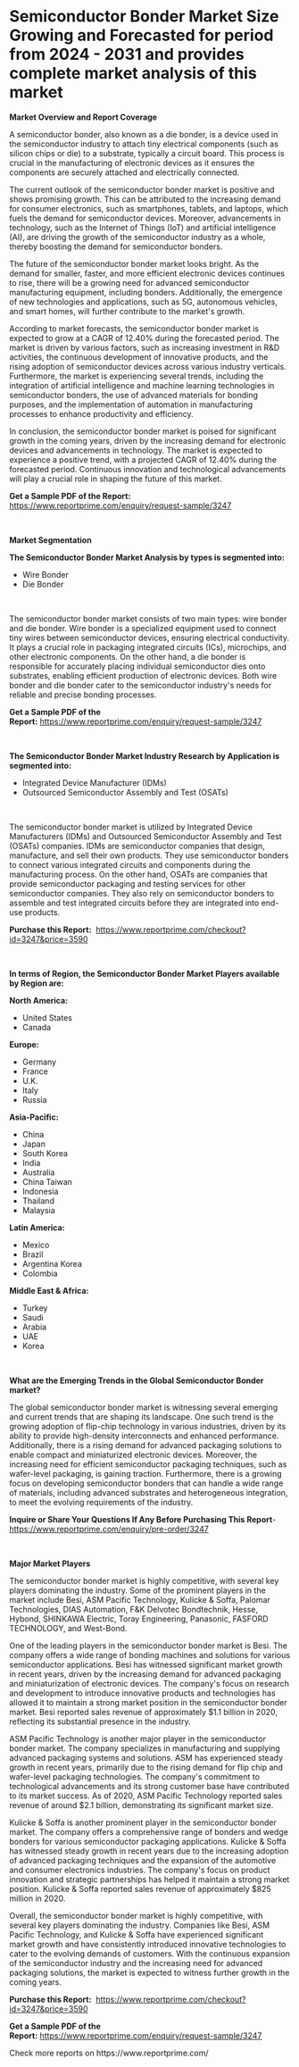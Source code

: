 <p><h1>Semiconductor Bonder Market Size Growing and Forecasted for period from 2024 - 2031 and provides complete market analysis of this market</h1></p><p><strong>Market Overview and Report Coverage</strong></p>
<p><p>A semiconductor bonder, also known as a die bonder, is a device used in the semiconductor industry to attach tiny electrical components (such as silicon chips or die) to a substrate, typically a circuit board. This process is crucial in the manufacturing of electronic devices as it ensures the components are securely attached and electrically connected.</p><p>The current outlook of the semiconductor bonder market is positive and shows promising growth. This can be attributed to the increasing demand for consumer electronics, such as smartphones, tablets, and laptops, which fuels the demand for semiconductor devices. Moreover, advancements in technology, such as the Internet of Things (IoT) and artificial intelligence (AI), are driving the growth of the semiconductor industry as a whole, thereby boosting the demand for semiconductor bonders.</p><p>The future of the semiconductor bonder market looks bright. As the demand for smaller, faster, and more efficient electronic devices continues to rise, there will be a growing need for advanced semiconductor manufacturing equipment, including bonders. Additionally, the emergence of new technologies and applications, such as 5G, autonomous vehicles, and smart homes, will further contribute to the market's growth.</p><p>According to market forecasts, the semiconductor bonder market is expected to grow at a CAGR of 12.40% during the forecasted period. The market is driven by various factors, such as increasing investment in R&D activities, the continuous development of innovative products, and the rising adoption of semiconductor devices across various industry verticals. Furthermore, the market is experiencing several trends, including the integration of artificial intelligence and machine learning technologies in semiconductor bonders, the use of advanced materials for bonding purposes, and the implementation of automation in manufacturing processes to enhance productivity and efficiency.</p><p>In conclusion, the semiconductor bonder market is poised for significant growth in the coming years, driven by the increasing demand for electronic devices and advancements in technology. The market is expected to experience a positive trend, with a projected CAGR of 12.40% during the forecasted period. Continuous innovation and technological advancements will play a crucial role in shaping the future of this market.</p></p>
<p><strong>Get a Sample PDF of the Report:</strong> <a href="https://www.reportprime.com/enquiry/request-sample/3247">https://www.reportprime.com/enquiry/request-sample/3247</a></p>
<p>&nbsp;</p>
<p><strong>Market Segmentation</strong></p>
<p><strong>The Semiconductor Bonder Market Analysis by types is segmented into:</strong></p>
<p><ul><li>Wire Bonder</li><li>Die Bonder</li></ul></p>
<p>&nbsp;</p>
<p><p>The semiconductor bonder market consists of two main types: wire bonder and die bonder. Wire bonder is a specialized equipment used to connect tiny wires between semiconductor devices, ensuring electrical conductivity. It plays a crucial role in packaging integrated circuits (ICs), microchips, and other electronic components. On the other hand, a die bonder is responsible for accurately placing individual semiconductor dies onto substrates, enabling efficient production of electronic devices. Both wire bonder and die bonder cater to the semiconductor industry's needs for reliable and precise bonding processes.</p></p>
<p><strong>Get a Sample PDF of the Report:</strong>&nbsp;<a href="https://www.reportprime.com/enquiry/request-sample/3247">https://www.reportprime.com/enquiry/request-sample/3247</a></p>
<p>&nbsp;</p>
<p><strong>The Semiconductor Bonder Market Industry Research by Application is segmented into:</strong></p>
<p><ul><li>Integrated Device Manufacturer (IDMs)</li><li>Outsourced Semiconductor Assembly and Test (OSATs)</li></ul></p>
<p>&nbsp;</p>
<p><p>The semiconductor bonder market is utilized by Integrated Device Manufacturers (IDMs) and Outsourced Semiconductor Assembly and Test (OSATs) companies. IDMs are semiconductor companies that design, manufacture, and sell their own products. They use semiconductor bonders to connect various integrated circuits and components during the manufacturing process. On the other hand, OSATs are companies that provide semiconductor packaging and testing services for other semiconductor companies. They also rely on semiconductor bonders to assemble and test integrated circuits before they are integrated into end-use products.</p></p>
<p><strong>Purchase this Report:</strong>&nbsp; <a href="https://www.reportprime.com/checkout?id=3247&price=3590">https://www.reportprime.com/checkout?id=3247&price=3590</a></p>
<p>&nbsp;</p>
<p><strong>In terms of Region, the Semiconductor Bonder Market Players available by Region are:</strong></p>
<p>
    <p> <strong> North America: </strong>
        <ul>
            <li>United States</li>
            <li>Canada</li>
        </ul>
        </p> 
    <p> <strong> Europe: </strong>
        <ul>
            <li>Germany</li>
            <li>France</li>
            <li>U.K.</li>
            <li>Italy</li>
            <li>Russia</li>
        </ul>
        </p> 
    <p> <strong> Asia-Pacific: </strong>
        <ul>
            <li>China</li>
            <li>Japan</li>
            <li>South Korea</li>
            <li>India</li>
            <li>Australia</li>
            <li>China Taiwan</li>
            <li>Indonesia</li>
            <li>Thailand</li>
            <li>Malaysia</li>
        </ul>
        </p> 
    <p> <strong> Latin America: </strong>
        <ul>
            <li>Mexico</li>
            <li>Brazil</li>
            <li>Argentina Korea</li>
            <li>Colombia</li>
        </ul>
        </p> 
    <p> <strong> Middle East & Africa: </strong>
        <ul>
            <li>Turkey</li>
            <li>Saudi</li>
            <li>Arabia</li>
            <li>UAE</li>
            <li>Korea</li>
        </ul>
    </p>
    </p>
<p>&nbsp;</p>
<p><strong>What are the Emerging Trends in the Global Semiconductor Bonder market?</strong></p>
<p><p>The global semiconductor bonder market is witnessing several emerging and current trends that are shaping its landscape. One such trend is the growing adoption of flip-chip technology in various industries, driven by its ability to provide high-density interconnects and enhanced performance. Additionally, there is a rising demand for advanced packaging solutions to enable compact and miniaturized electronic devices. Moreover, the increasing need for efficient semiconductor packaging techniques, such as wafer-level packaging, is gaining traction. Furthermore, there is a growing focus on developing semiconductor bonders that can handle a wide range of materials, including advanced substrates and heterogeneous integration, to meet the evolving requirements of the industry.</p></p>
<p><strong>Inquire or Share Your Questions If Any Before Purchasing This Report</strong>- <a href="https://www.reportprime.com/enquiry/pre-order/3247">https://www.reportprime.com/enquiry/pre-order/3247</a></p>
<p>&nbsp;</p>
<p><strong>Major Market Players</strong></p>
<p><p>The semiconductor bonder market is highly competitive, with several key players dominating the industry. Some of the prominent players in the market include Besi, ASM Pacific Technology, Kulicke & Soffa, Palomar Technologies, DIAS Automation, F&K Delvotec Bondtechnik, Hesse, Hybond, SHINKAWA Electric, Toray Engineering, Panasonic, FASFORD TECHNOLOGY, and West-Bond.</p><p>One of the leading players in the semiconductor bonder market is Besi. The company offers a wide range of bonding machines and solutions for various semiconductor applications. Besi has witnessed significant market growth in recent years, driven by the increasing demand for advanced packaging and miniaturization of electronic devices. The company's focus on research and development to introduce innovative products and technologies has allowed it to maintain a strong market position in the semiconductor bonder market. Besi reported sales revenue of approximately $1.1 billion in 2020, reflecting its substantial presence in the industry.</p><p>ASM Pacific Technology is another major player in the semiconductor bonder market. The company specializes in manufacturing and supplying advanced packaging systems and solutions. ASM has experienced steady growth in recent years, primarily due to the rising demand for flip chip and wafer-level packaging technologies. The company's commitment to technological advancements and its strong customer base have contributed to its market success. As of 2020, ASM Pacific Technology reported sales revenue of around $2.1 billion, demonstrating its significant market size.</p><p>Kulicke & Soffa is another prominent player in the semiconductor bonder market. The company offers a comprehensive range of bonders and wedge bonders for various semiconductor packaging applications. Kulicke & Soffa has witnessed steady growth in recent years due to the increasing adoption of advanced packaging techniques and the expansion of the automotive and consumer electronics industries. The company's focus on product innovation and strategic partnerships has helped it maintain a strong market position. Kulicke & Soffa reported sales revenue of approximately $825 million in 2020.</p><p>Overall, the semiconductor bonder market is highly competitive, with several key players dominating the industry. Companies like Besi, ASM Pacific Technology, and Kulicke & Soffa have experienced significant market growth and have consistently introduced innovative technologies to cater to the evolving demands of customers. With the continuous expansion of the semiconductor industry and the increasing need for advanced packaging solutions, the market is expected to witness further growth in the coming years.</p></p>
<p><strong>Purchase this Report:</strong>&nbsp;&nbsp;<a href="https://www.reportprime.com/checkout?id=3247&price=3590">https://www.reportprime.com/checkout?id=3247&price=3590</a></p>
<p></p>
<p><strong>Get a Sample PDF of the Report:</strong>&nbsp;<a href="https://www.reportprime.com/enquiry/request-sample/3247">https://www.reportprime.com/enquiry/request-sample/3247</a></p>
<p>Check more reports on https://www.reportprime.com/</p>